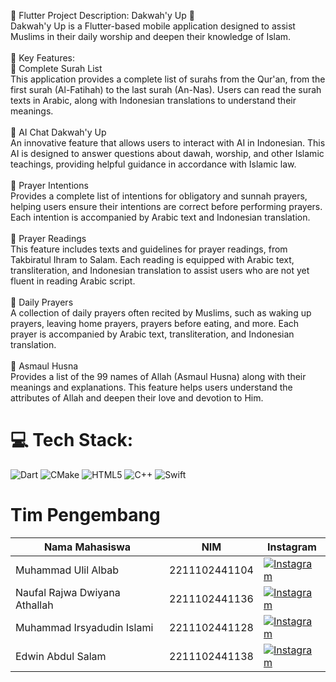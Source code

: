 
🌟 Flutter Project Description: Dakwah'y Up 🌟<br>Dakwah'y Up is a Flutter-based mobile application designed to assist Muslims in their daily worship and deepen their knowledge of Islam.<br><br>🌟 Key Features:<br>📜 Complete Surah List<br>This application provides a complete list of surahs from the Qur'an, from the first surah (Al-Fatihah) to the last surah (An-Nas). Users can read the surah texts in Arabic, along with Indonesian translations to understand their meanings.<br><br>🤖 AI Chat Dakwah'y Up<br>An innovative feature that allows users to interact with AI in Indonesian. This AI is designed to answer questions about dawah, worship, and other Islamic teachings, providing helpful guidance in accordance with Islamic law.<br><br>🙏 Prayer Intentions<br>Provides a complete list of intentions for obligatory and sunnah prayers, helping users ensure their intentions are correct before performing prayers. Each intention is accompanied by Arabic text and Indonesian translation.<br><br>📖 Prayer Readings<br>This feature includes texts and guidelines for prayer readings, from Takbiratul Ihram to Salam. Each reading is equipped with Arabic text, transliteration, and Indonesian translation to assist users who are not yet fluent in reading Arabic script.<br><br>📿 Daily Prayers<br>A collection of daily prayers often recited by Muslims, such as waking up prayers, leaving home prayers, prayers before eating, and more. Each prayer is accompanied by Arabic text, transliteration, and Indonesian translation.<br><br>🌹 Asmaul Husna<br>Provides a list of the 99 names of Allah (Asmaul Husna) along with their meanings and explanations. This feature helps users understand the attributes of Allah and deepen their love and devotion to Him.


# 💻 Tech Stack:
![Dart](https://img.shields.io/badge/dart-%230175C2.svg?style=flat-square&logo=dart&logoColor=white) ![CMake](https://img.shields.io/badge/CMake-%23008FBA.svg?style=flat-square&logo=cmake&logoColor=white) ![HTML5](https://img.shields.io/badge/html5-%23E34F26.svg?style=flat-square&logo=html5&logoColor=white) ![C++](https://img.shields.io/badge/c++-%2300599C.svg?style=flat-square&logo=c%2B%2B&logoColor=white) ![Swift](https://img.shields.io/badge/swift-F54A2A?style=flat-square&logo=swift&logoColor=white)

<!-- Proudly created with GPRM ( https://gprm.itsvg.in ) -->

# Tim Pengembang

| Nama Mahasiswa                     | NIM               | Instagram                                           |
|------------------------------------|-------------------|-----------------------------------------------------|
| Muhammad Ulil Albab                | 2211102441104     | [![Instagram](https://img.icons8.com/color/30/000000/instagram-new.png)](https://www.instagram.com/lil.albaa)            |
| Naufal Rajwa Dwiyana Athallah      | 2211102441136     | [![Instagram](https://img.icons8.com/color/30/000000/instagram-new.png)](https://www.instagram.com/onlynau_u)           |
| Muhammad Irsyadudin Islami         | 2211102441128     | [![Instagram](https://img.icons8.com/color/30/000000/instagram-new.png)](https://www.instagram.com/arv.vaa)      |
| Edwin Abdul Salam                  | 2211102441138     | [![Instagram](https://img.icons8.com/color/30/000000/instagram-new.png)](https://www.instagram.com/edwinabdulsalam)           |



